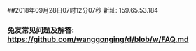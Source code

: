 ##2018年09月28日07时12分07秒 新址: 159.65.53.184
### 兔友常见问题及解答: https://github.com/wanggonging/d/blob/w/FAQ.md
